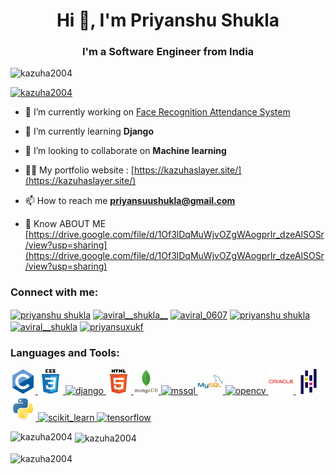 <h1 align="center">Hi 👋, I'm Priyanshu Shukla</h1>
<h3 align="center">I'm a Software Engineer from India</h3>

<p align="left"> 
  <img src="https://komarev.com/ghpvc/?username=kazuha2004&label=Profile%20views&color=0e75b6&style=flat" alt="kazuha2004" /> 
</p>

<p align="left"> 
  <a href="https://github.com/ryo-ma/github-profile-trophy">
    <img src="https://github-profile-trophy.vercel.app/?username=kazuha2004&row=2&column=4&margin-w=15&margin-h=15" alt="kazuha2004" />
  </a> 
</p>


- 🔭 I’m currently working on [Face Recognition Attendance System](https://github.com/kazuha2004/FACE_RECOGNITION_ATTENDANCE_SYSTEM)

- 🌱 I’m currently learning **Django**

- 👯 I’m looking to collaborate on **Machine learning**

- 👨‍💻 My portfolio website : [https://kazuhaslayer.site/](https://kazuhaslayer.site/)

- 📫 How to reach me **priyansuushukla@gmail.com**

- 📄 Know ABOUT ME [https://drive.google.com/file/d/1Of3lDqMuWjvOZgWAogprIr_dzeAlSOSr/view?usp=sharing](https://drive.google.com/file/d/1Of3lDqMuWjvOZgWAogprIr_dzeAlSOSr/view?usp=sharing)

<h3 align="left">Connect with me:</h3>
<p align="left">
<a href="https://linkedin.com/in/priyanshu shukla" target="blank"><img align="center" src="https://raw.githubusercontent.com/rahuldkjain/github-profile-readme-generator/master/src/images/icons/Social/linked-in-alt.svg" alt="priyanshu shukla" height="30" width="40" /></a>
<a href="https://instagram.com/aviral__shukla__" target="blank"><img align="center" src="https://raw.githubusercontent.com/rahuldkjain/github-profile-readme-generator/master/src/images/icons/Social/instagram.svg" alt="aviral__shukla__" height="30" width="40" /></a>
<a href="https://www.codechef.com/users/aviral_0607" target="blank"><img align="center" src="https://cdn.jsdelivr.net/npm/simple-icons@3.1.0/icons/codechef.svg" alt="aviral_0607" height="30" width="40" /></a>
<a href="https://www.hackerrank.com/priyanshu shukla" target="blank"><img align="center" src="https://raw.githubusercontent.com/rahuldkjain/github-profile-readme-generator/master/src/images/icons/Social/hackerrank.svg" alt="priyanshu shukla" height="30" width="40" /></a>
<a href="https://www.leetcode.com/aviral__shukla" target="blank"><img align="center" src="https://raw.githubusercontent.com/rahuldkjain/github-profile-readme-generator/master/src/images/icons/Social/leet-code.svg" alt="aviral__shukla" height="30" width="40" /></a>
<a href="https://auth.geeksforgeeks.org/user/priyansuxukf" target="blank"><img align="center" src="https://raw.githubusercontent.com/rahuldkjain/github-profile-readme-generator/master/src/images/icons/Social/geeks-for-geeks.svg" alt="priyansuxukf" height="30" width="40" /></a>
</p>

<h3 align="left">Languages and Tools:</h3>
<p align="left"> <a href="https://www.cprogramming.com/" target="_blank" rel="noreferrer"> <img src="https://raw.githubusercontent.com/devicons/devicon/master/icons/c/c-original.svg" alt="c" width="40" height="40"/> </a> <a href="https://www.w3schools.com/css/" target="_blank" rel="noreferrer"> <img src="https://raw.githubusercontent.com/devicons/devicon/master/icons/css3/css3-original-wordmark.svg" alt="css3" width="40" height="40"/> </a> <a href="https://www.djangoproject.com/" target="_blank" rel="noreferrer"> <img src="https://cdn.worldvectorlogo.com/logos/django.svg" alt="django" width="40" height="40"/> </a> <a href="https://www.w3.org/html/" target="_blank" rel="noreferrer"> <img src="https://raw.githubusercontent.com/devicons/devicon/master/icons/html5/html5-original-wordmark.svg" alt="html5" width="40" height="40"/> </a> <a href="https://www.mongodb.com/" target="_blank" rel="noreferrer"> <img src="https://raw.githubusercontent.com/devicons/devicon/master/icons/mongodb/mongodb-original-wordmark.svg" alt="mongodb" width="40" height="40"/> </a> <a href="https://www.microsoft.com/en-us/sql-server" target="_blank" rel="noreferrer"> <img src="https://www.svgrepo.com/show/303229/microsoft-sql-server-logo.svg" alt="mssql" width="40" height="40"/> </a> <a href="https://www.mysql.com/" target="_blank" rel="noreferrer"> <img src="https://raw.githubusercontent.com/devicons/devicon/master/icons/mysql/mysql-original-wordmark.svg" alt="mysql" width="40" height="40"/> </a> <a href="https://opencv.org/" target="_blank" rel="noreferrer"> <img src="https://www.vectorlogo.zone/logos/opencv/opencv-icon.svg" alt="opencv" width="40" height="40"/> </a> <a href="https://www.oracle.com/" target="_blank" rel="noreferrer"> <img src="https://raw.githubusercontent.com/devicons/devicon/master/icons/oracle/oracle-original.svg" alt="oracle" width="40" height="40"/> </a> <a href="https://pandas.pydata.org/" target="_blank" rel="noreferrer"> <img src="https://raw.githubusercontent.com/devicons/devicon/2ae2a900d2f041da66e950e4d48052658d850630/icons/pandas/pandas-original.svg" alt="pandas" width="40" height="40"/> </a> <a href="https://www.python.org" target="_blank" rel="noreferrer"> <img src="https://raw.githubusercontent.com/devicons/devicon/master/icons/python/python-original.svg" alt="python" width="40" height="40"/> </a> <a href="https://scikit-learn.org/" target="_blank" rel="noreferrer"> <img src="https://upload.wikimedia.org/wikipedia/commons/0/05/Scikit_learn_logo_small.svg" alt="scikit_learn" width="40" height="40"/> </a> <a href="https://www.tensorflow.org" target="_blank" rel="noreferrer"> <img src="https://www.vectorlogo.zone/logos/tensorflow/tensorflow-icon.svg" alt="tensorflow" width="40" height="40"/> </a> </p>

<p><img align="left" src="https://github-readme-stats.vercel.app/api/top-langs?username=kazuha2004&show_icons=true&locale=en&layout=compact" alt="kazuha2004" /></p>

<p>&nbsp;<img align="center" src="https://github-readme-stats.vercel.app/api?username=kazuha2004&show_icons=true&locale=en" alt="kazuha2004" /></p>

<p><img align="center" src="https://github-readme-streak-stats.herokuapp.com/?user=kazuha2004&" alt="kazuha2004" /></p>

